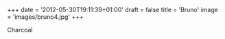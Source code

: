 +++
date = '2012-05-30T19:11:39+01:00'
draft = false
title = 'Bruno'
image = 'images/bruno4.jpg'
+++
 
Charcoal 